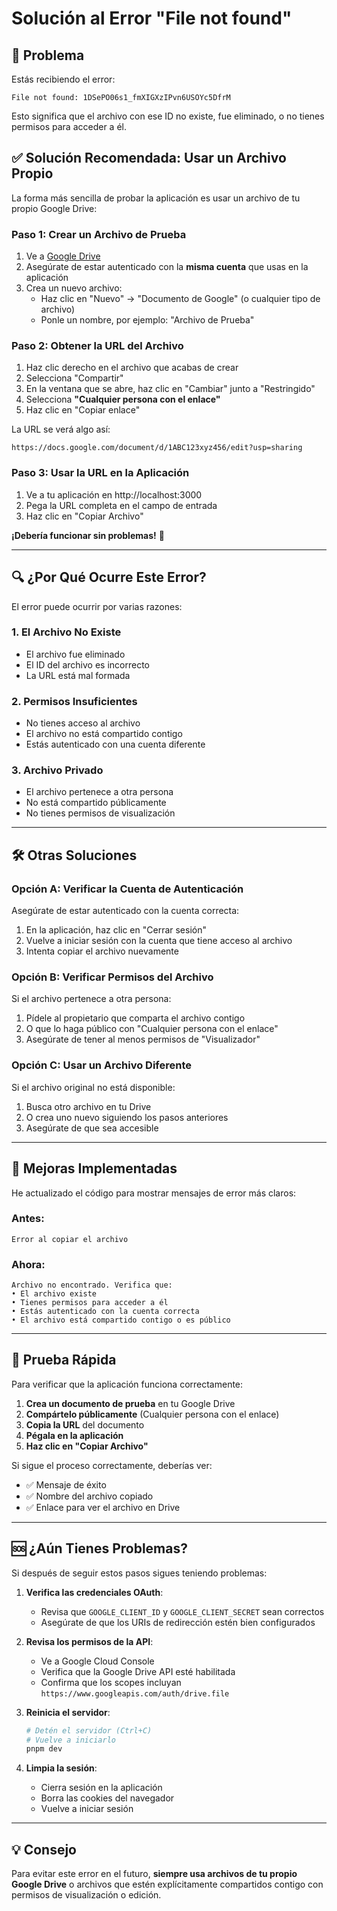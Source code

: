 # Solución al Error "File not found"

## 🔴 Problema

Estás recibiendo el error:
```
File not found: 1DSePO06s1_fmXIGXzIPvn6USOYc5DfrM
```

Esto significa que el archivo con ese ID no existe, fue eliminado, o no tienes permisos para acceder a él.

## ✅ Solución Recomendada: Usar un Archivo Propio

La forma más sencilla de probar la aplicación es usar un archivo de tu propio Google Drive:

### Paso 1: Crear un Archivo de Prueba

1. Ve a [Google Drive](https://drive.google.com)
2. Asegúrate de estar autenticado con la **misma cuenta** que usas en la aplicación
3. Crea un nuevo archivo:
   - Haz clic en "Nuevo" → "Documento de Google" (o cualquier tipo de archivo)
   - Ponle un nombre, por ejemplo: "Archivo de Prueba"

### Paso 2: Obtener la URL del Archivo

1. Haz clic derecho en el archivo que acabas de crear
2. Selecciona "Compartir"
3. En la ventana que se abre, haz clic en "Cambiar" junto a "Restringido"
4. Selecciona **"Cualquier persona con el enlace"**
5. Haz clic en "Copiar enlace"

La URL se verá algo así:
```
https://docs.google.com/document/d/1ABC123xyz456/edit?usp=sharing
```

### Paso 3: Usar la URL en la Aplicación

1. Ve a tu aplicación en http://localhost:3000
2. Pega la URL completa en el campo de entrada
3. Haz clic en "Copiar Archivo"

**¡Debería funcionar sin problemas!** 🎉

---

## 🔍 ¿Por Qué Ocurre Este Error?

El error puede ocurrir por varias razones:

### 1. El Archivo No Existe
- El archivo fue eliminado
- El ID del archivo es incorrecto
- La URL está mal formada

### 2. Permisos Insuficientes
- No tienes acceso al archivo
- El archivo no está compartido contigo
- Estás autenticado con una cuenta diferente

### 3. Archivo Privado
- El archivo pertenece a otra persona
- No está compartido públicamente
- No tienes permisos de visualización

---

## 🛠️ Otras Soluciones

### Opción A: Verificar la Cuenta de Autenticación

Asegúrate de estar autenticado con la cuenta correcta:

1. En la aplicación, haz clic en "Cerrar sesión"
2. Vuelve a iniciar sesión con la cuenta que tiene acceso al archivo
3. Intenta copiar el archivo nuevamente

### Opción B: Verificar Permisos del Archivo

Si el archivo pertenece a otra persona:

1. Pídele al propietario que comparta el archivo contigo
2. O que lo haga público con "Cualquier persona con el enlace"
3. Asegúrate de tener al menos permisos de "Visualizador"

### Opción C: Usar un Archivo Diferente

Si el archivo original no está disponible:

1. Busca otro archivo en tu Drive
2. O crea uno nuevo siguiendo los pasos anteriores
3. Asegúrate de que sea accesible

---

## 📝 Mejoras Implementadas

He actualizado el código para mostrar mensajes de error más claros:

### Antes:
```
Error al copiar el archivo
```

### Ahora:
```
Archivo no encontrado. Verifica que:
• El archivo existe
• Tienes permisos para acceder a él
• Estás autenticado con la cuenta correcta
• El archivo está compartido contigo o es público
```

---

## 🧪 Prueba Rápida

Para verificar que la aplicación funciona correctamente:

1. **Crea un documento de prueba** en tu Google Drive
2. **Compártelo públicamente** (Cualquier persona con el enlace)
3. **Copia la URL** del documento
4. **Pégala en la aplicación**
5. **Haz clic en "Copiar Archivo"**

Si sigue el proceso correctamente, deberías ver:
- ✅ Mensaje de éxito
- ✅ Nombre del archivo copiado
- ✅ Enlace para ver el archivo en Drive

---

## 🆘 ¿Aún Tienes Problemas?

Si después de seguir estos pasos sigues teniendo problemas:

1. **Verifica las credenciales OAuth**:
   - Revisa que `GOOGLE_CLIENT_ID` y `GOOGLE_CLIENT_SECRET` sean correctos
   - Asegúrate de que los URIs de redirección estén bien configurados

2. **Revisa los permisos de la API**:
   - Ve a Google Cloud Console
   - Verifica que la Google Drive API esté habilitada
   - Confirma que los scopes incluyan `https://www.googleapis.com/auth/drive.file`

3. **Reinicia el servidor**:
   ```bash
   # Detén el servidor (Ctrl+C)
   # Vuelve a iniciarlo
   pnpm dev
   ```

4. **Limpia la sesión**:
   - Cierra sesión en la aplicación
   - Borra las cookies del navegador
   - Vuelve a iniciar sesión

---

## 💡 Consejo

Para evitar este error en el futuro, **siempre usa archivos de tu propio Google Drive** o archivos que estén explícitamente compartidos contigo con permisos de visualización o edición.

